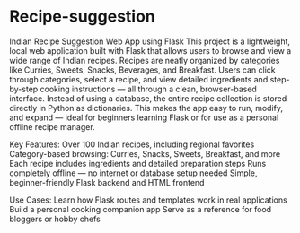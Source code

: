 # Recipe-suggestion

Indian Recipe Suggestion Web App using Flask
This project is a lightweight, local web application built with Flask that allows users to browse and view a wide range of Indian recipes. Recipes are neatly organized by categories like Curries, Sweets, Snacks, Beverages, and Breakfast. Users can click through categories, select a recipe, and view detailed ingredients and step-by-step cooking instructions — all through a clean, browser-based interface.
Instead of using a database, the entire recipe collection is stored directly in Python as dictionaries. This makes the app easy to run, modify, and expand — ideal for beginners learning Flask or for use as a personal offline recipe manager.

Key Features:
Over 100 Indian recipes, including regional favorites
Category-based browsing: Curries, Snacks, Sweets, Breakfast, and more
Each recipe includes ingredients and detailed preparation steps
Runs completely offline — no internet or database setup needed
Simple, beginner-friendly Flask backend and HTML frontend

Use Cases:
Learn how Flask routes and templates work in real applications
Build a personal cooking companion app
Serve as a reference for food bloggers or hobby chefs

